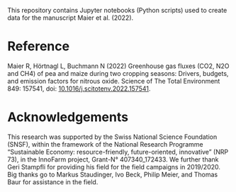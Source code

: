 This repository contains Jupyter notebooks (Python scripts) used to create data for the manuscript Maier et al. (2022).

# Reference
Maier R, Hörtnagl L, Buchmann N (2022) Greenhouse gas fluxes (CO2, N2O and CH4) of pea and maize during two cropping
seasons: Drivers, budgets, and emission factors for nitrous oxide. Science of The Total Environment 849: 157541, doi:
[10.1016/j.scitotenv.2022.157541](https://doi.org/10.1016/j.scitotenv.2022.157541).

# Acknowledgements
This research was supported by the Swiss National Science Foundation (SNSF), within the framework of the National
Research Programme “Sustainable Economy: resource-friendly, future-oriented, innovative” (NRP 73), in the InnoFarm
project, Grant-N° 407340_172433. We further thank Geri Stampfli for providing his field for the field campaigns in
2019/2020. Big thanks go to Markus Staudinger, Ivo Beck, Philip Meier, and Thomas Baur for assistance in the field.
